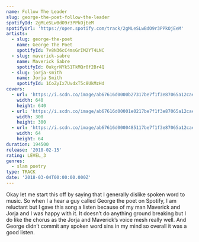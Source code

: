 ```yaml
---
name: Follow The Leader
slug: george-the-poet-follow-the-leader
spotifyId: 2gMLeSLwBdO9r3PPkOjEeM
spotifyUrl: 'https://open.spotify.com/track/2gMLeSLwBdO9r3PPkOjEeM'
artists:
  - slug: george-the-poet
    name: George The Poet
    spotifyId: 7v8N36cC4msGrIM2YT4LNC
  - slug: maverick-sabre
    name: Maverick Sabre
    spotifyId: 0ukgrNYk51TkMQr0f2Br4Q
  - slug: jorja-smith
    name: Jorja Smith
    spotifyId: 1CoZyIx7UvdxT5c8UkMzHd
covers:
  - url: 'https://i.scdn.co/image/ab67616d0000b27317be7f1f3e87065a12caefd0'
    width: 640
    height: 640
  - url: 'https://i.scdn.co/image/ab67616d00001e0217be7f1f3e87065a12caefd0'
    width: 300
    height: 300
  - url: 'https://i.scdn.co/image/ab67616d0000485117be7f1f3e87065a12caefd0'
    width: 64
    height: 64
duration: 194500
release: '2018-02-15'
rating: LEVEL_3
genres:
  - slam poetry
type: TRACK
date: '2018-03-04T00:00:00.000Z'
---
```

Okay let me start this off by saying that I generally dislike spoken word to music. So when
I a hear a guy called George the poet on Spotify, I am reluctant but I gave this song a listen
because of my man Maverick and Jorja and I was happy with it. It doesn’t do anything ground
breaking but I do like the chorus as the Jorja and Maverick’s voice mesh really well. And
George didn’t commit any spoken word sins in my mind so overall it was a good listen.
